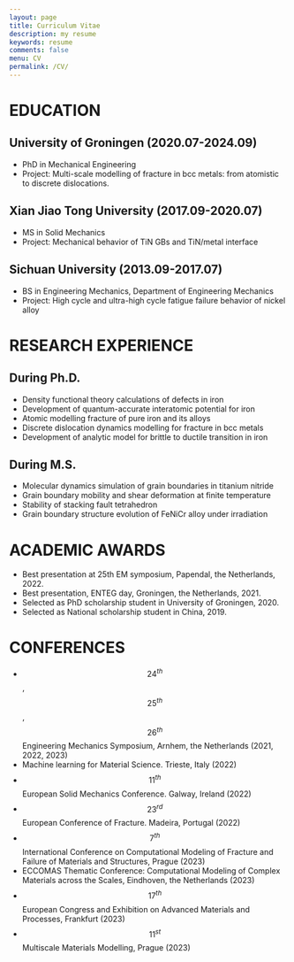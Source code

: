 ```yaml
---
layout: page
title: Curriculum Vitae
description: my resume
keywords: resume
comments: false
menu: CV
permalink: /CV/
---
```


# EDUCATION

## University of Groningen (2020.07-2024.09)
- PhD in Mechanical Engineering
- Project: Multi-scale modelling of fracture in bcc metals: from atomistic to discrete dislocations.
## Xian Jiao Tong University (2017.09-2020.07)
- MS in Solid Mechanics
- Project: Mechanical behavior of TiN GBs and TiN/metal interface
## Sichuan University (2013.09-2017.07)
- BS in Engineering Mechanics, Department of Engineering Mechanics
- Project: High cycle and ultra-high cycle fatigue failure behavior of nickel alloy

# RESEARCH EXPERIENCE

## During Ph.D.
- Density functional theory calculations of defects in iron
- Development of quantum-accurate interatomic potential for iron
- Atomic modelling fracture of pure iron and its alloys
- Discrete dislocation dynamics modelling for fracture in bcc metals
- Development of analytic model for brittle to ductile transition in iron

## During M.S.
- Molecular dynamics simulation of grain boundaries in titanium nitride
- Grain boundary mobility and shear deformation at finite temperature
- Stability of stacking fault tetrahedron
- Grain boundary structure evolution of FeNiCr alloy under irradiation

# ACADEMIC AWARDS
- Best presentation at 25th EM symposium, Papendal, the Netherlands, 2022.
- Best presentation, ENTEG day, Groningen, the Netherlands, 2021.
- Selected as PhD scholarship student in University of Groningen, 2020. 
- Selected as National scholarship student in China, 2019.

# CONFERENCES
- $$24^{th}$$, $$25^{th}$$, $$26^{th}$$ Engineering Mechanics Symposium, Arnhem, the Netherlands (2021, 2022, 2023)
- Machine learning for Material Science. Trieste, Italy (2022)
- $$11^{th}$$ European Solid Mechanics Conference. Galway, Ireland (2022)
- $$23^{rd}$$ European Conference of Fracture. Madeira, Portugal (2022)
- $$7^{th}$$ International Conference on Computational Modeling of Fracture and Failure of Materials and Structures, Prague (2023)
- ECCOMAS Thematic Conference: Computational Modeling of Complex Materials across the Scales, Eindhoven, the Netherlands (2023)
- $$17^{th}$$ European Congress and Exhibition on Advanced Materials and Processes, Frankfurt (2023)
- $$11^{st}$$ Multiscale Materials Modelling, Prague (2023)
